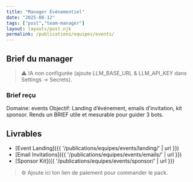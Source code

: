 ```yaml
---
title: "Manager Événementiel"
date: "2025-08-12"
tags: ["post","team-manager"]
layout: layouts/post.njk
permalink: /publications/equipes/events/
---
```

## Brief du manager

> ⚠️ IA non configurée (ajoute LLM_BASE_URL & LLM_API_KEY dans Settings → Secrets).

### Brief reçu
Domaine: events
Objectif: Landing d’événement, emails d’invitation, kit sponsor.
Rends un BRIEF utile et mesurable pour guider 3 bots.

## Livrables
- [Event Landing]({{ '/publications/equipes/events/landing/' | url }})
- [Email Invitations]({{ '/publications/equipes/events/emails/' | url }})
- [Sponsor Kit]({{ '/publications/equipes/events/sponsor/' | url }})

> ⚙️ Ajoute ici ton lien de paiement pour commander le pack.
